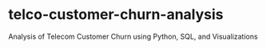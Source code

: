 # telco-customer-churn-analysis
Analysis of Telecom Customer Churn using Python, SQL, and Visualizations
